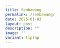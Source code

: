 ```yaml
---
title: Sembawang
permalink: /sembawang/
date: 2025-01-03
layout: post
description: ""
image: ""
variant: tiptap
---
```

